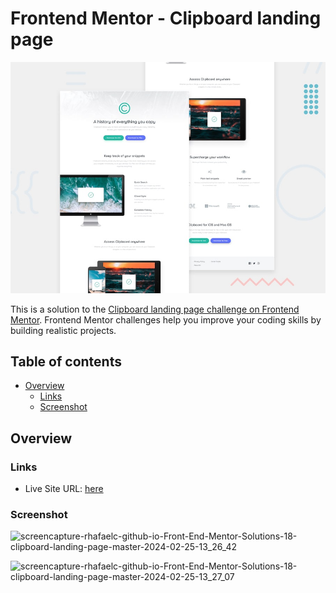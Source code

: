 # Frontend Mentor - Clipboard landing page

![Design preview for the Clipboard landing page coding challenge](./design/desktop-preview.jpg)

This is a solution to the [Clipboard landing page challenge on Frontend Mentor](https://www.frontendmentor.io/challenges/clipboard-landing-page-5cc9bccd6c4c91111378ecb9). Frontend Mentor challenges help you improve your coding skills by building realistic projects.

## Table of contents

- [Overview](#overview)
  - [Links](#links)
  - [Screenshot](#screenshot)

## Overview

### Links

- Live Site URL: [here](https://rhafaelc.github.io/Front-End-Mentor-Solutions/18-clipboard-landing-page-master/)

### Screenshot
![screencapture-rhafaelc-github-io-Front-End-Mentor-Solutions-18-clipboard-landing-page-master-2024-02-25-13_26_42](https://github.com/rhafaelc/Front-End-Mentor-Solutions/assets/109317539/7d77c24e-e003-430f-a217-428280db89fd)

![screencapture-rhafaelc-github-io-Front-End-Mentor-Solutions-18-clipboard-landing-page-master-2024-02-25-13_27_07](https://github.com/rhafaelc/Front-End-Mentor-Solutions/assets/109317539/0328cd94-b337-4f6d-896d-087015aedf6c)
